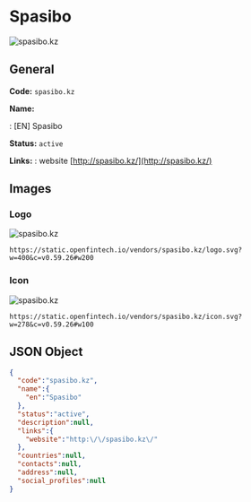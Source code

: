 
# Spasibo 
![spasibo.kz](https://static.openfintech.io/vendors/spasibo.kz/logo.svg?w=400&c=v0.59.26#w200)  

## General 
 
**Code:** `spasibo.kz` 
 
**Name:** 
 
:	[EN] Spasibo 
 
**Status:** `active` 
 
**Links:** 
: website [http://spasibo.kz/](http://spasibo.kz/) 
 

## Images 

### Logo 
 
![spasibo.kz](https://static.openfintech.io/vendors/spasibo.kz/logo.svg?w=400&c=v0.59.26#w200)  

```
https://static.openfintech.io/vendors/spasibo.kz/logo.svg?w=400&c=v0.59.26#w200
```  

### Icon 
 
![spasibo.kz](https://static.openfintech.io/vendors/spasibo.kz/icon.svg?w=278&c=v0.59.26#w100)  

```
https://static.openfintech.io/vendors/spasibo.kz/icon.svg?w=278&c=v0.59.26#w100
```  

## JSON Object 

```json
{
  "code":"spasibo.kz",
  "name":{
    "en":"Spasibo"
  },
  "status":"active",
  "description":null,
  "links":{
    "website":"http:\/\/spasibo.kz\/"
  },
  "countries":null,
  "contacts":null,
  "address":null,
  "social_profiles":null
}
```  
